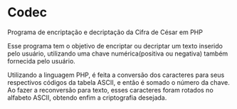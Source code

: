 # Codec
Programa de encriptação e decriptação da Cifra de César em PHP

Esse programa tem o objetivo de encriptar ou decriptar um texto inserido pelo usuário, utilizando uma chave numérica(positiva ou negativa) também fornecida pelo usuário.

Utilizando a linguagem PHP, é feita a conversão dos caracteres para seus respectivos códigos da tabela ASCII, e então é somado o número da chave. Ao fazer a reconversão para texto, esses caracteres foram rotados no alfabeto ASCII, obtendo enfim a criptografia desejada.
